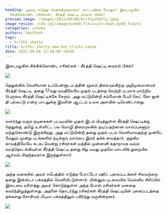 ```yaml
---
heading: அளவு எடுத்து செதிக்கிருக்காங்க! காட்டாதிங்க போதும்! இடையழகில்
  சிக்கிக்கொண்ட ரசிகர்கள், கீர்த்தி ஷெட்டி வைரல் பிக்ஸ்!
preview_image: /images/2022/09/08/kirthyshetty.jpeg
image_resize: /cdn-cgi/image/w=640,fit=scale-down,q=80,f=auto
categories: cinema
authors: Santhosh
tags:
  - krithi shetty
title: krithi-shetty-new-hot-clicks-saree
date: 2022-09-08 12:58:09 +0530
---
```

இடையழகில் சிக்கிக்கொண்ட ரசிகர்கள் : கீர்த்தி ஷெட்டி வைரல் பிக்ஸ்!

![](/images/2022/09/08/krithi-shetty-new-hot-clicks-saree.jpeg)

தெலுங்கில் வெளியான உப்பென்னா படத்தின்  மூலம் திரையுலகிற்கு அறிமுகமானவர் கீர்த்தி ஷெட்டி. தனது 17வது வயதிலேயே முதல் படத்தை வெற்றி படமாக மாற்றிய பெருமை கீர்த்தி ஷெட்டிக்கே சேரும். அது மட்டுமின்றி கம்மோன் பேபி லெட் கோ ஓன் தி புல்லட்டு என்ற பாடலுக்கு இவரின் ஆட்டம் உலக அளவில் டிரெண்டானது.

![](/images/2022/09/08/krithi-shetty-new-hot-clicks-saree2.jpeg)

வளர்ந்து வரும் நடிகைகள் பட்டியலில் முதல் இடம் பிடித்துள்ள கீர்த்தி ஷெட்டிக்கு, தெலுங்கு, தமிழ் உள்ளிட்ட பல மொழி திரையுலகில் நடிப்பதற்கான வாய்ப்புகளும் வந்துகொண்டு இருக்கிறது. அது மட்டுமின்றி தனது முதல் படம் வெளியாவதற்கு முன்பே மேலும் மூன்று படங்களில் நடிக்கும் வாய்பை இவர் தக்க வைத்தார். குறுகிய காலத்திலேயே கடகடவென்று ரசிகர்கள் மத்தில் முன்னனி கதாநாயக வலம் வரத்தொடங்கியுள்ள கீர்த்தி ஷெட்டி தனது சிறு வயது முதலே மாடலிங் துறையில் ஆர்வம் மிகுந்தவராக இருந்துள்ளார்.

![](/images/2022/09/08/krithi-shetty-new-hot-clicks-saree6.jpeg)

அந்த வகையில் அவர் சமீபத்தில் எடுத்த போட்டோ ஷூட் புகைப்படங்கள் சிலவற்றை தனது இன்ஸ்டா பக்கத்தில் வெளியிட்டுள்ளார். மின்னும் புடவையில் மெல்லிய சிரிப்பில் இடையை வளைத்து அவர் கொடுத்துள்ள அந்த போஸ் ரசிகர்கள் மனதை கவர்ந்திழுத்துள்ளது. அதனை தொடர்ந்து ரசிகர்கள் கீர்த்தி ஷெட்டியின் புகைப்படத்தை தங்களது சோசியல் மீடியா பக்கத்திலும் பகிர்ந்து வருகின்றனர்.

![](/images/2022/09/08/krithi-shetty-new-hot-clicks-saree44.jpeg)